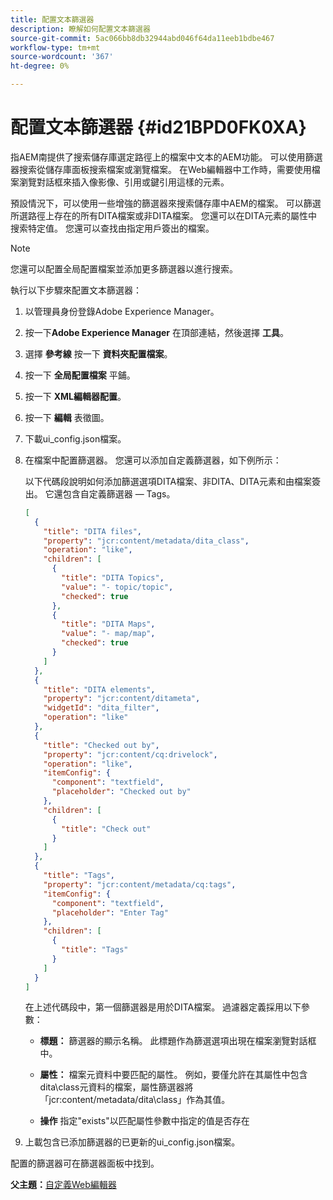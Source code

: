 ```yaml
---
title: 配置文本篩選器
description: 瞭解如何配置文本篩選器
source-git-commit: 5ac066bb8db32944abd046f64da11eeb1bdbe467
workflow-type: tm+mt
source-wordcount: '367'
ht-degree: 0%

---
```



# 配置文本篩選器 {#id21BPD0FK0XA}

指AEM南提供了搜索儲存庫選定路徑上的檔案中文本的AEM功能。 可以使用篩選器搜索從儲存庫面板搜索檔案或瀏覽檔案。 在Web編輯器中工作時，需要使用檔案瀏覽對話框來插入像影像、引用或鍵引用這樣的元素。

預設情況下，可以使用一些增強的篩選器來搜索儲存庫中AEM的檔案。 可以篩選所選路徑上存在的所有DITA檔案或非DITA檔案。 您還可以在DITA元素的屬性中搜索特定值。 您還可以查找由指定用戶簽出的檔案。

>[!NOTE]
>
> 您還可以配置全局配置檔案並添加更多篩選器以進行搜索。

執行以下步驟來配置文本篩選器：

1. 以管理員身份登錄Adobe Experience Manager。
1. 按一下&#x200B;**Adobe Experience Manager** 在頂部連結，然後選擇 **工具**。
1. 選擇 **參考線** 按一下 **資料夾配置檔案**。
1. 按一下 **全局配置檔案** 平鋪。
1. 按一下 **XML編輯器配置**。
1. 按一下 **編輯** 表徵圖。
1. 下載ui\_config.json檔案。
1. 在檔案中配置篩選器。 您還可以添加自定義篩選器，如下例所示：

   以下代碼段說明如何添加篩選選項DITA檔案、非DITA、DITA元素和由檔案簽出。 它還包含自定義篩選器 — Tags。

   ```json
   [
     {
       "title": "DITA files",
       "property": "jcr:content/metadata/dita_class",
       "operation": "like",
       "children": [
         {
           "title": "DITA Topics",
           "value": "- topic/topic",
           "checked": true
         },
         {
           "title": "DITA Maps",
           "value": "- map/map",
           "checked": true
         }
       ]
     },
     {
       "title": "DITA elements",
       "property": "jcr:content/ditameta",
       "widgetId": "dita_filter",
       "operation": "like"
     },
     {
       "title": "Checked out by",
       "property": "jcr:content/cq:drivelock",
       "operation": "like",
       "itemConfig": {
         "component": "textfield",
         "placeholder": "Checked out by"
       },
       "children": [
         {
           "title": "Check out"
         }
       ]
     },
     {
       "title": "Tags",
       "property": "jcr:content/metadata/cq:tags",
       "itemConfig": {
         "component": "textfield",
         "placeholder": "Enter Tag"
       },
       "children": [
         {
           "title": "Tags"
         }
       ]
     }
   ]
   ```

   在上述代碼段中，第一個篩選器是用於DITA檔案。 過濾器定義採用以下參數：

   - **標題：** 篩選器的顯示名稱。 此標題作為篩選選項出現在檔案瀏覽對話框中。

   - **屬性：** 檔案元資料中要匹配的屬性。 例如，要僅允許在其屬性中包含dita\class元資料的檔案，屬性篩選器將「jcr:content/metadata/dita\class」作為其值。

   - **操作** 指定&quot;exists&quot;以匹配屬性參數中指定的值是否存在

1. 上載包含已添加篩選器的已更新的ui\_config.json檔案。

配置的篩選器可在篩選器面板中找到。

**父主題：**[&#x200B;自定義Web編輯器](conf-web-editor.md)

